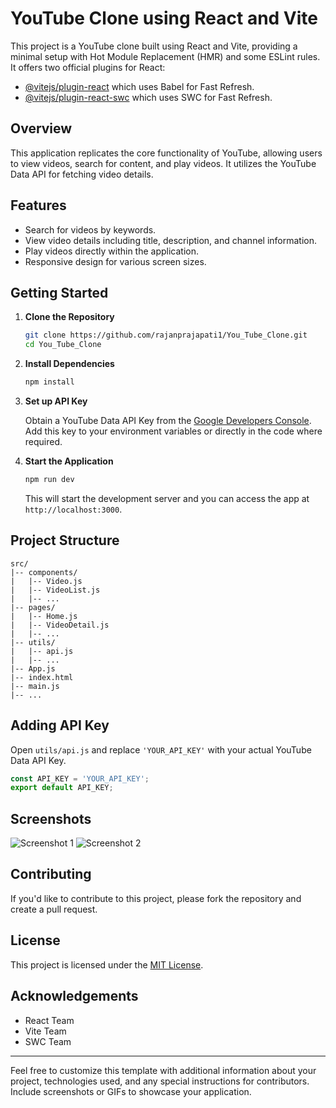# YouTube Clone using React and Vite

This project is a YouTube clone built using React and Vite, providing a minimal setup with Hot Module Replacement (HMR) and some ESLint rules. It offers two official plugins for React:

- [@vitejs/plugin-react](https://github.com/vitejs/vite-plugin-react/blob/main/packages/plugin-react/README.md) which uses Babel for Fast Refresh.
- [@vitejs/plugin-react-swc](https://github.com/vitejs/vite-plugin-react-swc) which uses SWC for Fast Refresh.

## Overview

This application replicates the core functionality of YouTube, allowing users to view videos, search for content, and play videos. It utilizes the YouTube Data API for fetching video details.

## Features

- Search for videos by keywords.
- View video details including title, description, and channel information.
- Play videos directly within the application.
- Responsive design for various screen sizes.

## Getting Started

1. **Clone the Repository**

    ```bash
    git clone https://github.com/rajanprajapati1/You_Tube_Clone.git
    cd You_Tube_Clone
    ```

2. **Install Dependencies**

    ```bash
    npm install
    ```

3. **Set up API Key**

    Obtain a YouTube Data API Key from the [Google Developers Console](https://console.developers.google.com/). Add this key to your environment variables or directly in the code where required.

4. **Start the Application**

    ```bash
    npm run dev
    ```

    This will start the development server and you can access the app at `http://localhost:3000`.

## Project Structure

```
src/
|-- components/
|   |-- Video.js
|   |-- VideoList.js
|   |-- ...
|-- pages/
|   |-- Home.js
|   |-- VideoDetail.js
|   |-- ...
|-- utils/
|   |-- api.js
|   |-- ...
|-- App.js
|-- index.html
|-- main.js
|-- ...
```

## Adding API Key

Open `utils/api.js` and replace `'YOUR_API_KEY'` with your actual YouTube Data API Key.

```javascript
const API_KEY = 'YOUR_API_KEY';
export default API_KEY;
```

## Screenshots

![Screenshot 1](/path/to/screenshot1.png)
![Screenshot 2](/path/to/screenshot2.png)

## Contributing

If you'd like to contribute to this project, please fork the repository and create a pull request.

## License

This project is licensed under the [MIT License](LICENSE).

## Acknowledgements

- React Team
- Vite Team
- SWC Team

---

Feel free to customize this template with additional information about your project, technologies used, and any special instructions for contributors. Include screenshots or GIFs to showcase your application.
